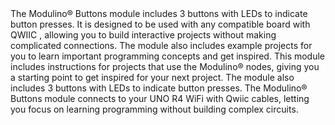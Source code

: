 <FeatureDescription>
The Modulino® Buttons module includes 3 buttons with LEDs to indicate button presses. It is designed to be used with any compatible board with QWIIC , allowing you to build interactive projects without making complicated connections. The module also includes example projects for you to learn important programming concepts and get inspired.
</FeatureDescription>


<FeatureList>
<Feature title="Beginner Friendly" image="led">
This module includes instructions for projects that use the Modulino® nodes, giving you a starting point to get inspired for your next project. The module also includes 3 buttons with LEDs to indicate button presses.
</Feature>
<Feature title="Qwiic Connectors" image="connection">
The Modulino® Buttons module connects to your UNO R4 WiFi with Qwiic cables, letting you focus on learning programming without building complex circuits.
</Feature>

</FeatureList>
